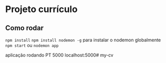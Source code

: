 # Projeto currículo

## Como rodar

`npm install`
`npm install nodemon -g` para instalar o nodemon globalmente
`npm start` ou `nodemon app`

aplicação rodando  PT 5000
localhost:5000# my-cv
